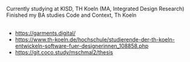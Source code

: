 Currently studying at KISD, TH Koeln (MA, Integrated Design Research) <br>
Finished my BA studies Code and Context, Th Koeln
<br><br>
- https://garments.digital/ <br>
- https://www.th-koeln.de/hochschule/studierende-der-th-koeln-entwickeln-software-fuer-designerinnen_108858.php <br>
- https://git.coco.study/mschmal2/thesis
